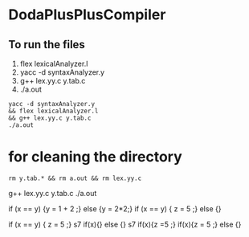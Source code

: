 # DodaPlusPlusCompiler
## To run the files

1. flex lexicalAnalyzer.l
2. yacc -d syntaxAnalyzer.y
3. g++ lex.yy.c y.tab.c 
4. ./a.out

```
yacc -d syntaxAnalyzer.y
&& flex lexicalAnalyzer.l
&& g++ lex.yy.c y.tab.c 
./a.out
```
# for cleaning the directory
```
rm y.tab.* && rm a.out && rm lex.yy.c
```
g++ lex.yy.c y.tab.c 
./a.out

if (x == y) {y = 1 + 2 ;} else {y = 2*2;} 
if (x == y) { z = 5 ;} else {} 
 
if (x == y) { z = 5 ;}  s7 
if(x){} else {} s7
if(x){z =5 ;}
if(x){z = 5 ;} else {}
